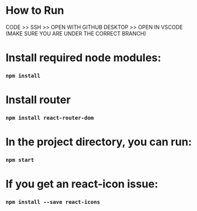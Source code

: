 # How to Run
CODE >> SSH >> OPEN WITH GITHUB DESKTOP >> OPEN IN VSCODE (MAKE SURE YOU ARE UNDER THE CORRECT BRANCH)

# Install required node modules:
### `npm install`

# Install router
### `npm install react-router-dom`

# In the project directory, you can run:
### `npm start`

# If you get an react-icon issue:
### `npm install --save react-icons`

